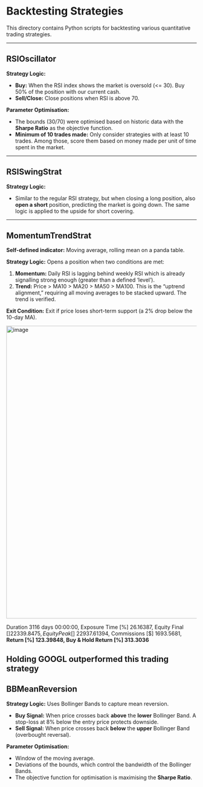 # Backtesting Strategies

This directory contains Python scripts for backtesting various quantitative trading strategies.

---

## **RSIOscillator**

**Strategy Logic:**
- **Buy:** When the RSI index shows the market is oversold (<= 30). Buy 50% of the position with our current cash.
- **Sell/Close:** Close positions when RSI is above 70.

**Parameter Optimisation:**
- The bounds (30/70) were optimised based on historic data with the **Sharpe Ratio** as the objective function.
- **Minimum of 10 trades made:** Only consider strategies with at least 10 trades. Among those, score them based on money made per unit of time spent in the market.

---

## **RSISwingStrat**

**Strategy Logic:**
- Similar to the regular RSI strategy, but when closing a long position, also **open a short** position, predicting the market is going down. The same logic is applied to the upside for short covering.

---

## **MomentumTrendStrat**

**Self-defined indicator:** Moving average, rolling mean on a panda table.

**Strategy Logic:**
Opens a position when two conditions are met:

1.  **Momentum:** Daily RSI is lagging behind weekly RSI which is already signalling strong enough (greater than a defined ‘level’).
2.  **Trend:** Price > MA10 > MA20 > MA50 > MA100. This is the “uptrend alignment,” requiring all moving averages to be stacked upward. The trend is verified.

**Exit Condition:** Exit if price loses short-term support (a 2% drop below the 10-day MA).

<img width="1652" height="775" alt="image" src="https://github.com/user-attachments/assets/4c020da3-7af0-4524-b3dd-9bae95676de5" />


Duration                   3116 days 00:00:00, 
Exposure Time [%]                    26.16387, 
Equity Final [$]                   22339.8475, 
Equity Peak [$]                   22937.61394, 
Commissions [$]                     1693.5681, 
**Return [%]                          123.39848, 
Buy & Hold Return [%]                313.3036**

Holding GOOGL outperformed this trading strategy
---

## **BBMeanReversion**

**Strategy Logic:**
Uses Bollinger Bands to capture mean reversion.
- **Buy Signal:** When price crosses back **above** the **lower** Bollinger Band. A stop-loss at 8% below the entry price protects downside.
- **Sell Signal:** When price crosses back **below** the **upper** Bollinger Band (overbought reversal).

**Parameter Optimisation:**
- Window of the moving average.
- Deviations of the bounds, which control the bandwidth of the Bollinger Bands.
- The objective function for optimisation is maximising the **Sharpe Ratio**.
